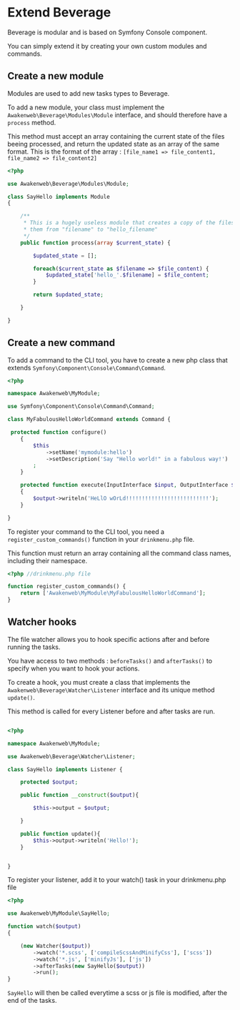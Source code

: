 Extend Beverage
===============

Beverage is modular and is based on Symfony Console component.

You can simply extend it by creating your own custom modules and commands.


Create a new module
-------------------

Modules are used to add new tasks types to Beverage.

To add a new module, your class must implement the `Awakenweb\Beverage\Modules\Module` interface, and should therefore have a `process` method.

This method must accept an array containing the current state of the files beeing processed, and return the updated state as an array of the same format. This is the format of the array : `[file_name1 => file_content1, file_name2 => file_content2]`

```php
<?php

use Awakenweb\Beverage\Modules\Module;

class SayHello implements Module
{

    /**
     * This is a hugely useless module that creates a copy of the files it receives and renames
     * them from "filename" to "hello_filename"
     */
    public function process(array $current_state) {

        $updated_state = [];

        foreach($current_state as $filename => $file_content) {
            $updated_state['hello_'.$filename] = $file_content;
        }

        return $updated_state;

    }

}
```

Create a new command
--------------------

To add a command to the CLI tool, you have to create a new php class that extends `Symfony\Component\Console\Command\Command`.

```php
<?php

namespace Awakenweb\MyModule;

use Symfony\Component\Console\Command\Command;

class MyFabulousHelloWorldCommand extends Command {

 protected function configure()
    {
        $this
            ->setName('mymodule:hello')
            ->setDescription('Say "Hello world!" in a fabulous way!')
        ;
    }

    protected function execute(InputInterface $input, OutputInterface $output)
    {
        $output->writeln('HeLlO wOrLd!!!!!!!!!!!!!!!!!!!!!!!!!!');
    }

}
```

To register your command to the CLI tool, you need a `register_custom_commands()` function in your `drinkmenu.php` file.

This function must return an array containing all the command class names, including their namespace.

```php
<?php //drinkmenu.php file

function register_custom_commands() {
    return ['Awakenweb\MyModule\MyFabulousHelloWorldCommand'];
}
```


Watcher hooks
-------------

The file watcher allows you to hook specific actions after and before running the tasks.

You have access to two methods : `beforeTasks()` and `afterTasks()` to specify when you want to hook your actions.

To create a hook, you must create a class that implements the `Awakenweb\Beverage\Watcher\Listener` interface and its unique method `update()`.

This method is called for every Listener before and after tasks are run.

```php

<?php

namespace Awakenweb\MyModule;

use Awakenweb\Beverage\Watcher\Listener;

class SayHello implements Listener {

    protected $output;

    public function __construct($output){

        $this->output = $output;

    }

    public function update(){
        $this->output->writeln('Hello!');
    }


}

```

To register your listener, add it to your watch() task in your drinkmenu.php file

```php
<?php

use Awakenweb\MyModule\SayHello;

function watch($output)
{

    (new Watcher($output))
        ->watch('*.scss', ['compileScssAndMinifyCss'], ['scss'])
        ->watch('*.js', ['minifyJs'], ['js'])
        ->afterTasks(new SayHello($output))
        ->run();
}
```

`SayHello` will then be called everytime a scss or js file is modified, after the end of the tasks.